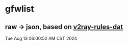 # gfwlist
## raw -> json, based on [v2ray-rules-dat](https://github.com/Loyalsoldier/v2ray-rules-dat)
Tue Aug 13 06:00:52 AM CST 2024

